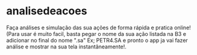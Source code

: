 # analisedeacoes
Faça análises e simulação das sua ações de forma rápida e pratica online! (Para usar é muito facil, basta pegar o nome da sua ação listada na B3 e adicionar no final do nome ".sa" Ex; PETR4.SA e pronto o app ja vai fazer análise e mostrar na sua tela instantâneamente!.
